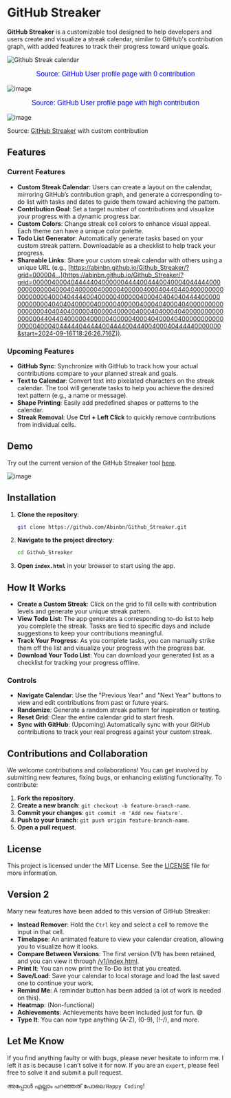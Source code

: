 # GitHub Streaker

**GitHub Streaker** is a customizable tool designed to help developers and users create and visualize a streak calendar, similar to GitHub's contribution graph, with added features to track their progress toward unique goals.

![Github Streak calendar](https://github.com/user-attachments/assets/0156aa16-c250-4aea-83dc-68f6c9d8ec85)
<p style="color:blue; font-size:16px; font-family:Arial; text-align:center;">
  Source: GitHub User profile page with 0 contribution
</p>

![image](https://github.com/user-attachments/assets/98559c19-2e95-4a6f-b32d-33b7754dcb13)
<p style="color:blue; font-size:16px; font-family:Arial; text-align:center;">
  Source: GitHub User profile page with high contribution
</p>

![image](https://github.com/user-attachments/assets/8239b284-27e5-4653-9e72-7e11135ae80c)

  Source: [GitHub Streaker](https://abinbn.github.io/Github_Streaker/) with custom contribution


## Features

### Current Features

- **Custom Streak Calendar**: Users can create a layout on the calendar, mirroring GitHub’s contribution graph, and generate a corresponding to-do list with tasks and dates to guide them toward achieving the pattern.
- **Contribution Goal**: Set a target number of contributions and visualize your progress with a dynamic progress bar.
- **Custom Colors**: Change streak cell colors to enhance visual appeal. Each theme can have a unique color palette.
- **Todo List Generator**: Automatically generate tasks based on your custom streak pattern. Downloadable as a checklist to help track your progress.
- **Shareable Links**: Share your custom streak calendar with others using a unique URL (e.g., [https://abinbn.github.io/Github_Streaker/?grid=000004...](https://abinbn.github.io/Github_Streaker/?grid=00000400040444440400000044440044400400040444440000000000004000404000004000004000004000404404404000000000000000040004044440040000040000040004040404044440000000000000404040400000400000400000400040400040400000000000000004040404000004000004000004000404000404000000000000000044044040000040000040000040004040004040000000000000000400040444440444440044440044400400040444440000000&start=2024-09-16T18:26:26.716Z)).

### Upcoming Features

- **GitHub Sync**: Synchronize with GitHub to track how your actual contributions compare to your planned streak and goals.
- **Text to Calendar**: Convert text into pixelated characters on the streak calendar. The tool will generate tasks to help you achieve the desired text pattern (e.g., a name or message).
- **Shape Printing**: Easily add predefined shapes or patterns to the calendar.
- **Streak Removal**: Use **Ctrl + Left Click** to quickly remove contributions from individual cells.

## Demo

Try out the current version of the GitHub Streaker tool [here](https://abinbn.github.io/Github_Streaker/).

![image](https://github.com/user-attachments/assets/96c19caf-d123-4ea7-96c2-0443dfbb562c)


## Installation

1. **Clone the repository**:
   ```bash
   git clone https://github.com/Abinbn/Github_Streaker.git
   ```
2. **Navigate to the project directory**:
   ```bash
   cd Github_Streaker
   ```
3. **Open `index.html`** in your browser to start using the app.

## How It Works

- **Create a Custom Streak**: Click on the grid to fill cells with contribution levels and generate your unique streak pattern.
- **View Todo List**: The app generates a corresponding to-do list to help you complete the streak. Tasks are tied to specific days and include suggestions to keep your contributions meaningful.
- **Track Your Progress**: As you complete tasks, you can manually strike them off the list and visualize your progress with the progress bar.
- **Download Your Todo List**: You can download your generated list as a checklist for tracking your progress offline.

### Controls

- **Navigate Calendar**: Use the "Previous Year" and "Next Year" buttons to view and edit contributions from past or future years.
- **Randomize**: Generate a random streak pattern for inspiration or testing.
- **Reset Grid**: Clear the entire calendar grid to start fresh.
- **Sync with GitHub**: (Upcoming) Automatically sync with your GitHub contributions to track your real progress against your custom streak.

## Contributions and Collaboration

We welcome contributions and collaborations! You can get involved by submitting new features, fixing bugs, or enhancing existing functionality. To contribute:

1. **Fork the repository**.
2. **Create a new branch**: `git checkout -b feature-branch-name`.
3. **Commit your changes**: `git commit -m 'Add new feature'`.
4. **Push to your branch**: `git push origin feature-branch-name`.
5. **Open a pull request**.

## License

This project is licensed under the MIT License. See the [LICENSE](LICENSE) file for more information.


## Version 2

Many new features have been added to this version of GitHub Streaker:

- **Instead Remover**: Hold the `Ctrl` key and select a cell to remove the input in that cell.
- **Timelapse**: An animated feature to view your calendar creation, allowing you to visualize how it looks.
- **Compare Between Versions**: The first version (V1) has been retained, and you can view it through [/v1/index.html](https://abinbn.github.io/Github_Streaker/v1/index.html).
- **Print It**: You can now print the To-Do list that you created.
- **Save/Load**: Save your calendar to local storage and load the last saved one to continue your work.
- **Remind Me**: A reminder button has been added (a lot of work is needed on this).
- **Heatmap**: (Non-functional)
- **Achievements**: Achievements have been included just for fun. 😅
- **Type It**: You can now type anything (A-Z), (0-9), (!-/), and more.

## Let Me Know

If you find anything faulty or with bugs, please never hesitate to inform me. I left it as is because I can’t solve it for now. If you are an `expert`, please feel free to solve it and submit a pull request.

അപ്പോൾ എല്ലാം പറഞ്ഞത് പോലെ `Happy Coding`!

